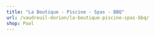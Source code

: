 ```yaml
---
title: "La Boutique - Piscine - Spas - BBQ"
url: /vaudreuil-dorion/la-boutique-piscine-spas-bbq/
shop: Pool
---
```

